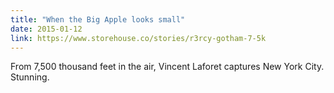 ```yaml
---
title: "When the Big Apple looks small"
date: 2015-01-12
link: https://www.storehouse.co/stories/r3rcy-gotham-7-5k
---
```

 From 7,500 thousand feet in the air, Vincent Laforet captures New York City. Stunning.
